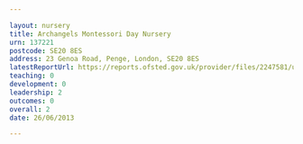 ```yaml
---

layout: nursery
title: Archangels Montessori Day Nursery
urn: 137221
postcode: SE20 8ES
address: 23 Genoa Road, Penge, London, SE20 8ES
latestReportUrl: https://reports.ofsted.gov.uk/provider/files/2247581/urn/137221.pdf
teaching: 0
development: 0
leadership: 2
outcomes: 0
overall: 2
date: 26/06/2013

---
```

